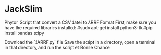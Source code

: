 # JackSlim
Phyton Script that convert a CSV datei to ARRF Format 
First, make sure you have the required libraries installed:
   #sudo apt-get install python3-tk
   #pip install pandas scipy

Download the `2ARRF.py´ file
Save the script in a directory, open a terminal in that directory, and run the script
et Bonne Chance
